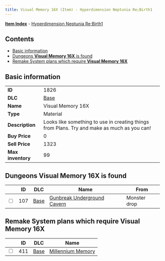 ```yaml
---
title: Visual Memory 16X (Item) - Hyperdimension Neptunia Re;Birth1
---
```


[**Item Index**](/neptunia/rb1/item/index.html) - [Hyperdimension Neptunia Re;Birth1](/neptunia/rb1)

## Contents

- [Basic information](#basic-information)
- [Dungeons **Visual Memory 16X** is found](#dungeons-visual-memory-16x-is-found)
- [Remake System plans which require **Visual Memory 16X**](#remake-system-plans-which-require-visual-memory-16x)
## Basic information

|   |   |
| -- | -- |
| **ID** | 1826 |
| **DLC** | [Base](/neptunia/rb1/dlc/1-base.html) |
| **Name** | Visual Memory 16X |
| **Type** | Material |
| **Description** | Looks like something to use in creating things from Plans. Try and make as much as you can! |
| **Buy Price** | 0 |
| **Sell Price** | 1323 |
| **Max inventory** | 99 |


## Dungeons **Visual Memory 16X** is found

|    | ID | DLC | Name | From |
| -- | -- | --- | ---- | ---- |
| <input type="checkbox" id="rb1-dungeon-1-107" class="trackbox" /> | 107 | [Base](/neptunia/rb1/dlc/1-base.html) | [Gunbreak Underground Cavern](/neptunia/rb1/dungeon/1-107-gunbreak-underground-cavern.html) | Monster drop |


## Remake System plans which require **Visual Memory 16X**

|    | ID | DLC | Name |
| -- | -- | --- | ---- |
| <input type="checkbox" id="rb1-quest-1-411" class="trackbox" /> | 411 | [Base](/neptunia/rb1/dlc/1-base.html) | [Millennium Memory](/neptunia/rb1/quest/1-411-millennium-memory.html) |
